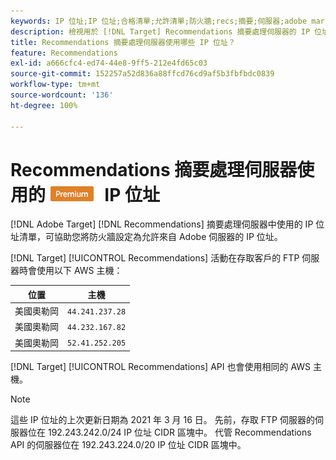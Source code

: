 ```yaml
---
keywords: IP 位址;IP 位址;合格清單;允許清單;防火牆;recs;摘要;伺服器;adobe marketing cloud;recommendations
description: 檢視用於 [!DNL Target] Recommendations 摘要處理伺服器的 IP 位址清單，協助您將防火牆設定為允許來自 Adobe 伺服器的 IP 位址。
title: Recommendations 摘要處理伺服器使用哪些 IP 位址？
feature: Recommendations
exl-id: a666cfc4-ed74-44e8-9ff5-212e4fd65c03
source-git-commit: 152257a52d836a88ffcd76cd9af5b3fbfbdc0839
workflow-type: tm+mt
source-wordcount: '136'
ht-degree: 100%

---
```


# Recommendations 摘要處理伺服器使用的 ![PREMIUM](/help/main/assets/premium.png) IP 位址

[!DNL Adobe Target] [!DNL Recommendations] 摘要處理伺服器中使用的 IP 位址清單，可協助您將防火牆設定為允許來自 Adobe 伺服器的 IP 位址。

[!DNL Target] [!UICONTROL Recommendations] 活動在存取客戶的 FTP 伺服器時會使用以下 AWS 主機：

| 位置 | 主機 |
| --- | --- |
| 美國奧勒岡 | `44.241.237.28` |
| 美國奧勒岡 | `44.232.167.82` |
| 美國奧勒岡 | `52.41.252.205` |

[!DNL Target] [!UICONTROL Recommendations] API 也會使用相同的 AWS 主機。

>[!NOTE]
>
>這些 IP 位址的上次更新日期為 2021 年 3 月 16 日。 先前，存取 FTP 伺服器的伺服器位在 192.243.242.0/24 IP 位址 CIDR 區塊中。 代管 Recommendations API 的伺服器位在 192.243.224.0/20 IP 位址 CIDR 區塊中。
